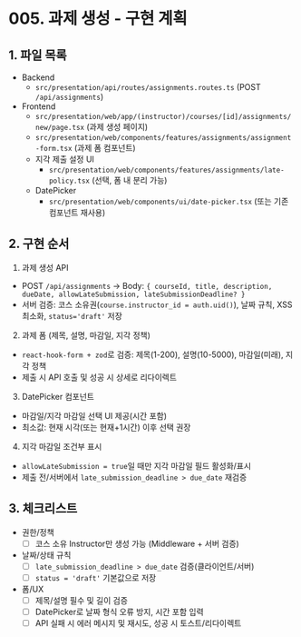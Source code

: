 # 005. 과제 생성 - 구현 계획

## 1. 파일 목록
- Backend
  - `src/presentation/api/routes/assignments.routes.ts` (POST `/api/assignments`)
- Frontend
  - `src/presentation/web/app/(instructor)/courses/[id]/assignments/new/page.tsx` (과제 생성 페이지)
  - `src/presentation/web/components/features/assignments/assignment-form.tsx` (과제 폼 컴포넌트)
  - 지각 제출 설정 UI
    - `src/presentation/web/components/features/assignments/late-policy.tsx` (선택, 폼 내 분리 가능)
  - DatePicker
    - `src/presentation/web/components/ui/date-picker.tsx` (또는 기존 컴포넌트 재사용)

## 2. 구현 순서
1) 과제 생성 API
- POST `/api/assignments` → Body: `{ courseId, title, description, dueDate, allowLateSubmission, lateSubmissionDeadline? }`
- 서버 검증: 코스 소유권(`course.instructor_id = auth.uid()`), 날짜 규칙, XSS 최소화, `status='draft'` 저장

2) 과제 폼 (제목, 설명, 마감일, 지각 정책)
- `react-hook-form + zod`로 검증: 제목(1-200), 설명(10-5000), 마감일(미래), 지각 정책
- 제출 시 API 호출 및 성공 시 상세로 리다이렉트

3) DatePicker 컴포넌트
- 마감일/지각 마감일 선택 UI 제공(시간 포함)
- 최소값: 현재 시각(또는 현재+1시간) 이후 선택 권장

4) 지각 마감일 조건부 표시
- `allowLateSubmission = true`일 때만 지각 마감일 필드 활성화/표시
- 제출 전/서버에서 `late_submission_deadline > due_date` 재검증

## 3. 체크리스트
- 권한/정책
  - [ ] 코스 소유 Instructor만 생성 가능 (Middleware + 서버 검증)
- 날짜/상태 규칙
  - [ ] `late_submission_deadline > due_date` 검증(클라이언트/서버)
  - [ ] `status = 'draft'` 기본값으로 저장
- 폼/UX
  - [ ] 제목/설명 필수 및 길이 검증
  - [ ] DatePicker로 날짜 형식 오류 방지, 시간 포함 입력
  - [ ] API 실패 시 에러 메시지 및 재시도, 성공 시 토스트/리다이렉트

